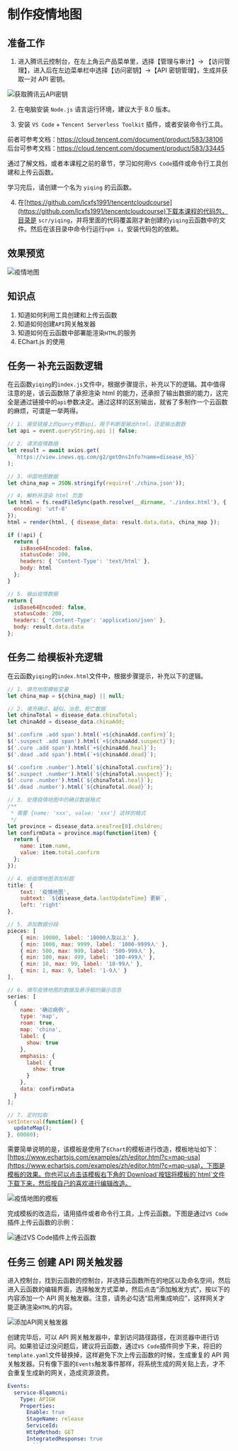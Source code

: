# 制作疫情地图

## 准备工作

1. 进入腾讯云控制台，在左上角云产品菜单里，选择【管理与审计】-> 【访问管理】，进入后在左边菜单栏中选择【访问密钥】->【API 密钥管理】，生成并获取一对 API 密钥。

![获取腾讯云API密钥](https://camo.githubusercontent.com/89a1dd621bc76992d556458a4556ae5ad2fdd5f2/68747470733a2f2f61736b2e71636c6f7564696d672e636f6d2f64726166742f313031313631382f676570653077626163332e706e67)

2. 在电脑安装 `Node.js` 语言运行环境，建议大于 8.0 版本。

3. 安装 `VS Code` + `Tencent Serverless Toolkit` 插件，或者安装命令行工具。

前者可参考文档：https://cloud.tencent.com/document/product/583/38106
后台可参考文档：https://cloud.tencent.com/document/product/583/33445

通过了解文档，或者本课程之前的章节，学习如何用`VS Code`插件或命令行工具创建和上传云函数。

学习完后，请创建一个名为 `yiqing` 的云函数。

4. 在[https://github.com/lcxfs1991/tencentcloudcourse](https://github.com/lcxfs1991/tencentcloudcourse)下载本课程的代码包，目录是 `scr/yiqing`，并将里面的代码覆盖刚才新创建的`yiqing`云函数中的文件。然后在该目录中命令行运行`npm i`，安装代码包的依赖。

## 效果预览

![疫情地图](https://user-images.githubusercontent.com/3348398/73936655-44c79b00-491e-11ea-8bb1-aada7aa08cfa.png)

## 知识点

1. 知道如何利用工具创建和上传云函数
2. 知道如何创建`API`网关触发器
3. 知道如何在云函数中部署能渲染`HTML`的服务
4. EChart.js 的使用

## 任务一 补充云函数逻辑

在云函数`yiqing`的`index.js`文件中，根据步骤提示，补充以下的逻辑。其中值得注意的是，该云函数除了承担渲染 html 的能力，还承担了输出数据的能力，这完全是通过链接中的`api`参数决定。通过这样的区别输出，就省了多制作一个云函数的麻烦，可谓是一举两得。

```js
// 1. 接受链接上的query参数api，用于判断是输出html，还是输出数数
let api = event.queryString.api || false;

// 2. 请求疫情数据
let result = await axios.get(
  `https://view.inews.qq.com/g2/getOnsInfo?name=disease_h5}`
);

// 3. 中国地图数据
let china_map = JSON.stringify(require('./china.json'));

// 4. 解析并渲染 html 页面
let html = fs.readFileSync(path.resolve(__dirname, './index.html'), {
  encoding: 'utf-8'
});
html = render(html, { disease_data: result.data.data, china_map });

if (!api) {
  return {
    isBase64Encoded: false,
    statusCode: 200,
    headers: { 'Content-Type': 'text/html' },
    body: html
  };
}

// 5. 输出疫情数据
return {
  isBase64Encoded: false,
  statusCode: 200,
  headers: { 'Content-Type': 'application/json' },
  body: result.data.data
};
```

## 任务二 给模板补充逻辑

在云函数`yiqing`的`index.html`文件中，根据步骤提示，补充以下的逻辑。

```js
// 1. 填充地图模板变量
let china_map = ${china_map} || null;
```

```js
// 2. 填充确诊、疑似、治愈、死亡数据
let chinaTotal = disease_data.chinaTotal;
let chinaAdd = disease_data.chinaAdd;

$('.confirm .add span').html(`+${chinaAdd.confirm}`);
$('.suspect .add span').html(`+${chinaAdd.suspect}`);
$('.cure .add span').html(`+${chinaAdd.heal}`);
$('.dead .add span').html(`+${chinaAdd.dead}`);

$('.confirm .number').html(`${chinaTotal.confirm}`);
$('.suspect .number').html(`${chinaTotal.suspect}`);
$('.cure .number').html(`${chinaTotal.heal}`);
$('.dead .number').html(`${chinaTotal.dead}`);
```

```js
// 3. 处理疫情地图中的确诊数据格式
/**
 * 需要 {name: 'xxx', value: 'xxx'} 这样的格式
 */
let province = disease_data.areaTree[0].children;
let confirmData = province.map(function(item) {
  return {
    name: item.name,
    value: item.total.confirm
  };
});
```

```js
// 4. 给疫情地图添加标题
title: {
    text: '疫情地图',
    subtext: `${disease_data.lastUpdateTime} 更新`,
    left: 'right'
},
```

```js
// 5. 添加数据分段
pieces: [
    { min: 10000, label: '10000人及以上' },
    { min: 1000, max: 9999, label: '1000-9999人' },
    { min: 500, max: 999, label: '500-999人' },
    { min: 100, max: 499, label: '100-499人' },
    { min: 10, max: 99, label: '10-99人' },
    { min: 1, max: 9, label: '1-9人' }
],
```

```js
// 6. 填写疫情地图的数据及悬浮框的展示信息
series: [
  {
    name: '确诊病例',
    type: 'map',
    roam: true,
    map: 'china',
    label: {
      show: true
    },
    emphasis: {
      label: {
        show: true
      }
    },
    data: confirmData
  }
];
```

```js
// 7. 定时拉取
setInterval(function() {
  updateMap();
}, 60000);
```

需要简单说明的是，该模板是使用了`EChart`的模板进行改造，模板地址如下：[https://www.echartsjs.com/examples/zh/editor.html?c=map-usa](https://www.echartsjs.com/examples/zh/editor.html?c=map-usa)，下图是模板的效果。你也可以点击该模板右下角的`Download`按钮将模板的`html`文件下载下来，然后按自己的喜欢进行编辑改造。

![疫情地图的模板](https://user-images.githubusercontent.com/3348398/73943593-fae5b180-492b-11ea-859e-bdb0f49e3cde.png)

完成模板的改造后，请用插件或者命令行工具，上传云函数。下图是通过`VS Code`插件上传云函数的示例：

![通过`VS Code`插件上传云函数](https://user-images.githubusercontent.com/3348398/73943865-819a8e80-492c-11ea-9bb1-969220c13b3b.png)

## 任务三 创建 API 网关触发器

进入控制台，找到云函数的控制台，并选择云函数所在的地区以及命名空间，然后进入云函数的编辑界面，选择触发方式菜单，然后点击“添加触发方式”，按以下的内容添加一个 API 网关触发器。注意，请务必勾选“启用集成响应”，这样网关才能正确渲染`HTML`的内容。

![添加API网关触发器](https://user-images.githubusercontent.com/3348398/73863542-37a5a000-487b-11ea-9961-ecd34f709f6b.png)

创建完毕后，可以 API 网关触发器中，拿到访问路径路径，在浏览器中进行访问。如果验证过没问题后，建议将云函数，通过`VS Code`插件同步下来，将旧的`template.yaml`文件替换掉，这样避免下次上传云函数的时候，生成重复的 API 网关触发器。只有像下面的`Events`触发事件那样，将系统生成的网关贴上去，才不会重复生成新的网关，造成资源浪费。

````yaml
Events:
  service-8lqamcni:
    Type: APIGW
    Properties:
      Enable: true
      StageName: release
      ServiceId:
      HttpMethod: GET
      IntegratedResponse: true
        ```
````
